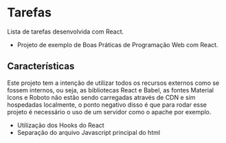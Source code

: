 # Tarefas
Lista de tarefas desenvolvida com React.

* Projeto de exemplo de Boas Práticas de Programação Web com React.

## Características

Este projeto tem a intenção de utilizar todos os recursos externos como se fossem internos, ou seja, as bibliotecas React e Babel, as fontes Material Icons e Roboto não estão sendo carregadas através de CDN e sim hospedadas localmente, o ponto negativo disso é que para rodar esse projeto é necessário o uso de um servidor como o apache por exemplo.

* Utilização dos Hooks do React
* Separação do arquivo Javascript principal do html